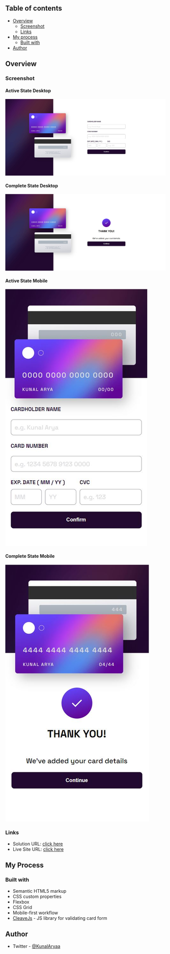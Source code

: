 ## Table of contents

- [Overview](#overview)
  - [Screenshot](#screenshot)
  - [Links](#links)
- [My process](#my-process)
  - [Built with](#built-with)
- [Author](#author)


## Overview

### Screenshot

#### Active State Desktop
![Active State Desktop](./screenshot/active-state-desktop.JPG)  
#### Complete State Desktop  
![Complete State Desktop](./screenshot/complete-state-desktop.JPG)
#### Active State Mobile  
![Active State Mobile](./screenshot/active-state-mobile.JPG)  
#### Complete State Mobile
![Complete State Desktop](./screenshot/complete-state-mobile.JPG)  
  
### Links  

- Solution URL: [click here](https://your-solution-url.com)
- Live Site URL: [click here](https://interactive-card-details-form-k.netlify.app/)

## My Process

### Built with

- Semantic HTML5 markup
- CSS custom properties
- Flexbox
- CSS Grid
- Mobile-first workflow
- [CleaveJs](https://nosir.github.io/cleave.js/) - JS library for validating card form

## Author

- Twitter - [@KunalAryaa](https://twitter.com/KunalAryaa)
